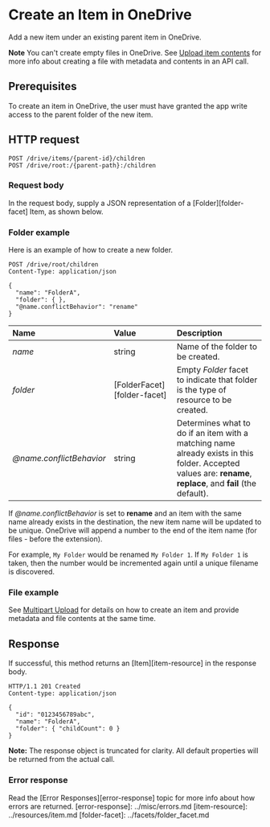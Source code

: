 # Create an Item in OneDrive

Add a new item under an existing parent item in OneDrive.

**Note** You can't create empty files in OneDrive. See
[Upload item contents](upload.md) for more info about creating a file with metadata and
contents in an API call.

## Prerequisites

To create an item in OneDrive, the user must have granted the app write
access to the parent folder of the new item.

## HTTP request

<!-- { "blockType": "ignored" } -->
```
POST /drive/items/{parent-id}/children
POST /drive/root:/{parent-path}:/children
```

### Request body
In the request body, supply a JSON representation of a [Folder][folder-facet] Item, as shown
below.


### Folder example

Here is an example of how to create a new folder.

<!-- { "blockType": "request", "name": "create-folder" } -->
```
POST /drive/root/children
Content-Type: application/json

{
  "name": "FolderA",
  "folder": { },
  "@name.conflictBehavior": "rename"
}
```

| Name                     | Value                       | Description                                                                                                                                                    |
|:-------------------------|:----------------------------|:---------------------------------------------------------------------------------------------------------------------------------------------------------------|
| _name_                   | string                      | Name of the folder to be created.                                                                                                                              |
| _folder_                 | [FolderFacet][folder-facet] | Empty *Folder* facet to indicate that folder is the type of resource to be created.                                                                            |
| _@name.conflictBehavior_ | string                      | Determines what to do if an item with a matching name already exists in this folder. Accepted values are: **rename**, **replace**, and **fail** (the default). |

If _@name.conflictBehavior_ is set to **rename** and an item with the same name already
exists in the destination, the new item name will be updated to be unique. OneDrive
will append a number to the end of the item name (for files - before the extension).

For example, `My Folder` would be renamed `My Folder 1`.
If `My Folder 1` is taken, then the number would be incremented
again until a unique filename is discovered.

### File example

See [Multipart Upload](upload_post.md) for details on how to create an item and
provide metadata and file contents at the same time.


## Response

If successful, this method returns an [Item][item-resource] in
the response body.

<!-- { "blockType": "response", "@odata.type": "oneDrive.item", "truncated": true } -->
```http
HTTP/1.1 201 Created
Content-type: application/json

{
  "id": "0123456789abc",
  "name": "FolderA",
  "folder": { "childCount": 0 }
}
```

**Note:** The response object is truncated for clarity. All default properties will
be returned from the actual call.

### Error response

Read the [Error Responses][error-response] topic for more info about
how errors are returned.
[error-response]: ../misc/errors.md
[item-resource]: ../resources/item.md
[folder-facet]: ../facets/folder_facet.md

<!-- {
  "type": "#page.annotation",
  "description": "Create a new item, like a folder.",
  "keywords": "create,folder,new item",
  "section": "documentation",
  "tocPath": "Items/Create"
} -->
